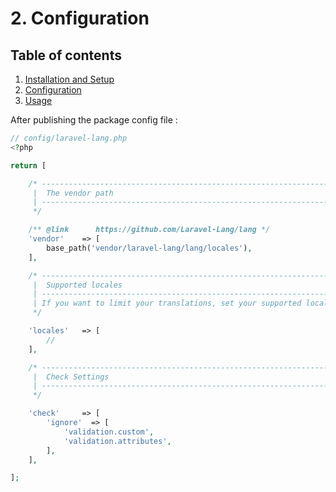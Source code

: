 # 2. Configuration

## Table of contents

  1. [Installation and Setup](1-Installation-and-Setup.md)
  2. [Configuration](2-Configuration.md)
  3. [Usage](3-Usage.md)

After publishing the package config file :

```php
// config/laravel-lang.php
<?php

return [

    /* -----------------------------------------------------------------
     |  The vendor path
     | -----------------------------------------------------------------
     */

    /** @link      https://github.com/Laravel-Lang/lang */
    'vendor'    => [
        base_path('vendor/laravel-lang/lang/locales'),
    ],

    /* -----------------------------------------------------------------
     |  Supported locales
     | -----------------------------------------------------------------
     | If you want to limit your translations, set your supported locales list.
     */

    'locales'   => [
        //
    ],

    /* -----------------------------------------------------------------
     |  Check Settings
     | -----------------------------------------------------------------
     */

    'check'     => [
        'ignore'  => [
            'validation.custom',
            'validation.attributes',
        ],
    ],

];
```
